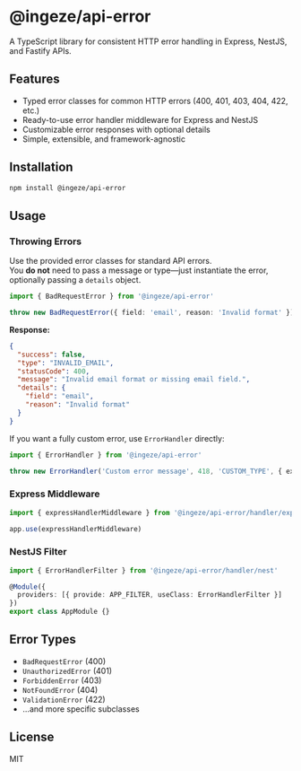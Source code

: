 # @ingeze/api-error

A TypeScript library for consistent HTTP error handling in Express, NestJS, and Fastify APIs.

## Features

- Typed error classes for common HTTP errors (400, 401, 403, 404, 422, etc.)
- Ready-to-use error handler middleware for Express and NestJS
- Customizable error responses with optional details
- Simple, extensible, and framework-agnostic

## Installation

```bash
npm install @ingeze/api-error
```

## Usage

### Throwing Errors

Use the provided error classes for standard API errors.  
You **do not** need to pass a message or type—just instantiate the error, optionally passing a `details` object.

```ts
import { BadRequestError } from '@ingeze/api-error'

throw new BadRequestError({ field: 'email', reason: 'Invalid format' })
```

**Response:**
```json
{
  "success": false,
  "type": "INVALID_EMAIL",
  "statusCode": 400,
  "message": "Invalid email format or missing email field.",
  "details": {
    "field": "email",
    "reason": "Invalid format"
  }
}
```

If you want a fully custom error, use `ErrorHandler` directly:

```ts
import { ErrorHandler } from '@ingeze/api-error'

throw new ErrorHandler('Custom error message', 418, 'CUSTOM_TYPE', { extra: 'info' })
```

### Express Middleware

```ts
import { expressHandlerMiddleware } from '@ingeze/api-error/handler/express'

app.use(expressHandlerMiddleware)
```

### NestJS Filter

```ts
import { ErrorHandlerFilter } from '@ingeze/api-error/handler/nest'

@Module({
  providers: [{ provide: APP_FILTER, useClass: ErrorHandlerFilter }]
})
export class AppModule {}
```

## Error Types

- `BadRequestError` (400)
- `UnauthorizedError` (401)
- `ForbiddenError` (403)
- `NotFoundError` (404)
- `ValidationError` (422)
- ...and more specific subclasses

## License

MIT